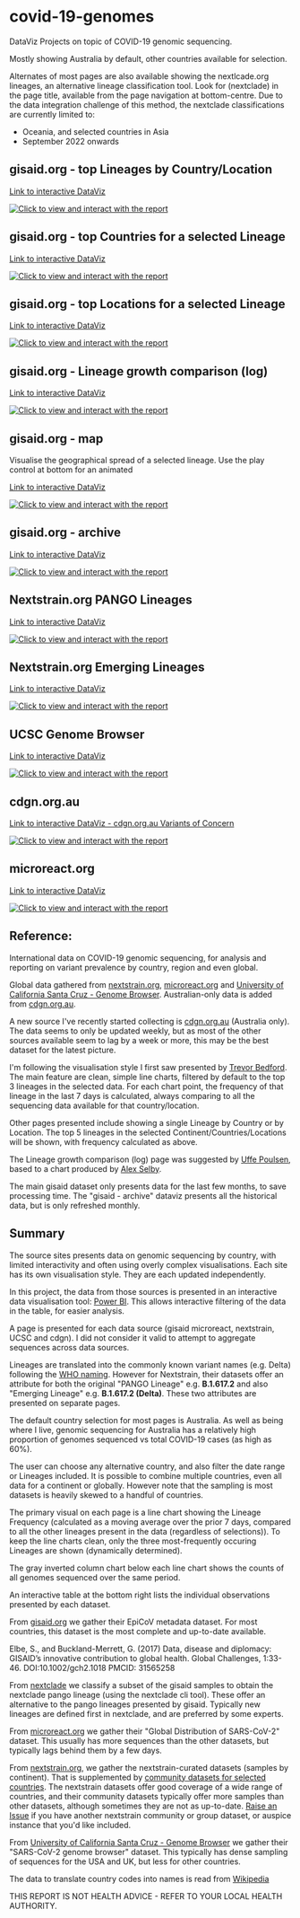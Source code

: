 # covid-19-genomes
DataViz Projects on topic of COVID-19 genomic sequencing. 

Mostly showing Australia by default, other countries available for selection. 

Alternates of most pages are also available showing the nextlcade.org lineages, an alternative lineage classification tool. Look for (nextclade) in the page title, available from the page navigation at bottom-centre. Due to the data integration challenge of this method, the nextclade classifications are currently limited to:
- Oceania, and selected countries in Asia
- September 2022 onwards

## gisaid.org - top Lineages by Country/Location

[Link to interactive DataViz](https://app.powerbi.com/view?r=eyJrIjoiNzE5YzczODItMDQzMS00M2EzLWFjNWYtMjg3OTY3NTNhZDM3IiwidCI6ImRjMWYwNGY1LWMxZTUtNDQyOS1hODEyLTU3OTNiZTQ1YmY5ZCIsImMiOjEwfQ%3D%3D)

[![Click to view and interact with the report](https://github.com/Mike-Honey/covid-19-genomes/raw/main/Coronavirus%20-%20Genomic%20epidemiology%20-%20gisaid.png)](https://app.powerbi.com/view?r=eyJrIjoiNzE5YzczODItMDQzMS00M2EzLWFjNWYtMjg3OTY3NTNhZDM3IiwidCI6ImRjMWYwNGY1LWMxZTUtNDQyOS1hODEyLTU3OTNiZTQ1YmY5ZCIsImMiOjEwfQ%3D%3D)

## gisaid.org - top Countries for a selected Lineage

[Link to interactive DataViz](https://app.powerbi.com/view?r=eyJrIjoiNzE5YzczODItMDQzMS00M2EzLWFjNWYtMjg3OTY3NTNhZDM3IiwidCI6ImRjMWYwNGY1LWMxZTUtNDQyOS1hODEyLTU3OTNiZTQ1YmY5ZCIsImMiOjEwfQ%3D%3D&pageName=ReportSectionb37b79e3c5c90058cdc9)

[![Click to view and interact with the report](https://github.com/Mike-Honey/covid-19-genomes/raw/main/Coronavirus%20-%20Genomic%20epidemiology%20-%20gisaid%20-%20countries.png)](https://app.powerbi.com/view?r=eyJrIjoiNzE5YzczODItMDQzMS00M2EzLWFjNWYtMjg3OTY3NTNhZDM3IiwidCI6ImRjMWYwNGY1LWMxZTUtNDQyOS1hODEyLTU3OTNiZTQ1YmY5ZCIsImMiOjEwfQ%3D%3D&pageName=ReportSectionb37b79e3c5c90058cdc9)

## gisaid.org - top Locations for a selected Lineage

[Link to interactive DataViz](https://app.powerbi.com/view?r=eyJrIjoiNzE5YzczODItMDQzMS00M2EzLWFjNWYtMjg3OTY3NTNhZDM3IiwidCI6ImRjMWYwNGY1LWMxZTUtNDQyOS1hODEyLTU3OTNiZTQ1YmY5ZCIsImMiOjEwfQ%3D%3D&pageName=ReportSectionc12f96780ead40a571a8)

[![Click to view and interact with the report](https://github.com/Mike-Honey/covid-19-genomes/raw/main/Coronavirus%20-%20Genomic%20epidemiology%20-%20gisaid%20-%20locations.png)](https://app.powerbi.com/view?r=eyJrIjoiNzE5YzczODItMDQzMS00M2EzLWFjNWYtMjg3OTY3NTNhZDM3IiwidCI6ImRjMWYwNGY1LWMxZTUtNDQyOS1hODEyLTU3OTNiZTQ1YmY5ZCIsImMiOjEwfQ%3D%3D&pageName=ReportSectionc12f96780ead40a571a8)

## gisaid.org - Lineage growth comparison (log)

[Link to interactive DataViz](https://app.powerbi.com/view?r=eyJrIjoiNzE5YzczODItMDQzMS00M2EzLWFjNWYtMjg3OTY3NTNhZDM3IiwidCI6ImRjMWYwNGY1LWMxZTUtNDQyOS1hODEyLTU3OTNiZTQ1YmY5ZCIsImMiOjEwfQ%3D%3D&pageName=ReportSection3e99bf707c2b64e24b5d)

[![Click to view and interact with the report](https://github.com/Mike-Honey/covid-19-genomes/raw/main/Coronavirus%20-%20Genomic%20epidemiology%20-%20gisaid%20-%20lineage%20growth%20comparison%20log.png)](https://app.powerbi.com/view?r=eyJrIjoiNzE5YzczODItMDQzMS00M2EzLWFjNWYtMjg3OTY3NTNhZDM3IiwidCI6ImRjMWYwNGY1LWMxZTUtNDQyOS1hODEyLTU3OTNiZTQ1YmY5ZCIsImMiOjEwfQ%3D%3D&pageName=ReportSection3e99bf707c2b64e24b5d)

## gisaid.org - map

Visualise the geographical spread of a selected lineage. Use the play control at bottom for an animated 

[Link to interactive DataViz](https://app.powerbi.com/view?r=eyJrIjoiNzE5YzczODItMDQzMS00M2EzLWFjNWYtMjg3OTY3NTNhZDM3IiwidCI6ImRjMWYwNGY1LWMxZTUtNDQyOS1hODEyLTU3OTNiZTQ1YmY5ZCIsImMiOjEwfQ%3D%3D&pageName=ReportSectionb399287e8bb3b92f574b)

[![Click to view and interact with the report](https://github.com/Mike-Honey/covid-19-genomes/raw/main/covid-19-genomes-map.png)](https://app.powerbi.com/view?r=eyJrIjoiNzE5YzczODItMDQzMS00M2EzLWFjNWYtMjg3OTY3NTNhZDM3IiwidCI6ImRjMWYwNGY1LWMxZTUtNDQyOS1hODEyLTU3OTNiZTQ1YmY5ZCIsImMiOjEwfQ%3D%3D&pageName=ReportSectionb399287e8bb3b92f574b)

## gisaid.org - archive

[Link to interactive DataViz](https://app.powerbi.com/view?r=eyJrIjoiY2M1OTdiODktZWVmMy00NDliLWI4MWEtMTIzNWI1OGI5ZmJmIiwidCI6ImRjMWYwNGY1LWMxZTUtNDQyOS1hODEyLTU3OTNiZTQ1YmY5ZCIsImMiOjEwfQ%3D%3D)

[![Click to view and interact with the report](https://github.com/Mike-Honey/covid-19-genomes/raw/main/Coronavirus%20-%20Genomic%20epidemiology%20-%20gisaid%20-%20archive.png)](https://app.powerbi.com/view?r=eyJrIjoiY2M1OTdiODktZWVmMy00NDliLWI4MWEtMTIzNWI1OGI5ZmJmIiwidCI6ImRjMWYwNGY1LWMxZTUtNDQyOS1hODEyLTU3OTNiZTQ1YmY5ZCIsImMiOjEwfQ%3D%3D)



## Nextstrain.org PANGO Lineages

[Link to interactive DataViz](https://app.powerbi.com/view?r=eyJrIjoiODVkYTI5ZjItMzgyZi00MWQwLWJmM2MtMTg2OGU0ZGIzZDkwIiwidCI6ImRjMWYwNGY1LWMxZTUtNDQyOS1hODEyLTU3OTNiZTQ1YmY5ZCIsImMiOjEwfQ%3D%3D&pageName=ReportSectiondcdcb000c3e8d08070c6)

[![Click to view and interact with the report](https://github.com/Mike-Honey/covid-19-genomes/raw/main/Coronavirus%20-%20Genomic%20epidemiology%20-%20nextstrain%20PANGO.png)](https://app.powerbi.com/view?r=eyJrIjoiODVkYTI5ZjItMzgyZi00MWQwLWJmM2MtMTg2OGU0ZGIzZDkwIiwidCI6ImRjMWYwNGY1LWMxZTUtNDQyOS1hODEyLTU3OTNiZTQ1YmY5ZCIsImMiOjEwfQ%3D%3D&pageName=ReportSectiondcdcb000c3e8d08070c6)

## Nextstrain.org Emerging Lineages

[Link to interactive DataViz](https://app.powerbi.com/view?r=eyJrIjoiODVkYTI5ZjItMzgyZi00MWQwLWJmM2MtMTg2OGU0ZGIzZDkwIiwidCI6ImRjMWYwNGY1LWMxZTUtNDQyOS1hODEyLTU3OTNiZTQ1YmY5ZCIsImMiOjEwfQ%3D%3D&pageName=ReportSection693439c30c9bebd59531)

[![Click to view and interact with the report](https://github.com/Mike-Honey/covid-19-genomes/raw/main/Coronavirus%20-%20Genomic%20epidemiology%20-%20nextstrain%20emerging.png)](https://app.powerbi.com/view?r=eyJrIjoiODVkYTI5ZjItMzgyZi00MWQwLWJmM2MtMTg2OGU0ZGIzZDkwIiwidCI6ImRjMWYwNGY1LWMxZTUtNDQyOS1hODEyLTU3OTNiZTQ1YmY5ZCIsImMiOjEwfQ%3D%3D&pageName=ReportSection693439c30c9bebd59531)

## UCSC Genome Browser

[Link to interactive DataViz](https://app.powerbi.com/view?r=eyJrIjoiNzE5YzczODItMDQzMS00M2EzLWFjNWYtMjg3OTY3NTNhZDM3IiwidCI6ImRjMWYwNGY1LWMxZTUtNDQyOS1hODEyLTU3OTNiZTQ1YmY5ZCIsImMiOjEwfQ%3D%3D&pageName=ReportSectionc014f15eb84e127c9216)

[![Click to view and interact with the report](https://github.com/Mike-Honey/covid-19-genomes/raw/main/Coronavirus%20-%20Genomic%20epidemiology%20-%20ucsc.png)](https://app.powerbi.com/view?r=eyJrIjoiNzE5YzczODItMDQzMS00M2EzLWFjNWYtMjg3OTY3NTNhZDM3IiwidCI6ImRjMWYwNGY1LWMxZTUtNDQyOS1hODEyLTU3OTNiZTQ1YmY5ZCIsImMiOjEwfQ%3D%3D&pageName=ReportSectionc014f15eb84e127c9216)

## cdgn.org.au

[Link to interactive DataViz - cdgn.org.au Variants of Concern](https://app.powerbi.com/view?r=eyJrIjoiODVkYTI5ZjItMzgyZi00MWQwLWJmM2MtMTg2OGU0ZGIzZDkwIiwidCI6ImRjMWYwNGY1LWMxZTUtNDQyOS1hODEyLTU3OTNiZTQ1YmY5ZCIsImMiOjEwfQ%3D%3D&pageName=ReportSection057102130a8cc001a462)

[![Click to view and interact with the report](https://github.com/Mike-Honey/covid-19-genomes/raw/main/Coronavirus%20-%20Genomic%20epidemiology%20-%20cdgn.png)](https://app.powerbi.com/view?r=eyJrIjoiODVkYTI5ZjItMzgyZi00MWQwLWJmM2MtMTg2OGU0ZGIzZDkwIiwidCI6ImRjMWYwNGY1LWMxZTUtNDQyOS1hODEyLTU3OTNiZTQ1YmY5ZCIsImMiOjEwfQ%3D%3D&pageName=ReportSection057102130a8cc001a462)

## microreact.org

[Link to interactive DataViz](https://app.powerbi.com/view?r=eyJrIjoiODVkYTI5ZjItMzgyZi00MWQwLWJmM2MtMTg2OGU0ZGIzZDkwIiwidCI6ImRjMWYwNGY1LWMxZTUtNDQyOS1hODEyLTU3OTNiZTQ1YmY5ZCIsImMiOjEwfQ%3D%3D&pageName=ReportSection997d97b50e877049bbb3)

[![Click to view and interact with the report](https://github.com/Mike-Honey/covid-19-genomes/raw/main/Coronavirus%20-%20Genomic%20epidemiology%20-%20microreact.png)](https://app.powerbi.com/view?r=eyJrIjoiODVkYTI5ZjItMzgyZi00MWQwLWJmM2MtMTg2OGU0ZGIzZDkwIiwidCI6ImRjMWYwNGY1LWMxZTUtNDQyOS1hODEyLTU3OTNiZTQ1YmY5ZCIsImMiOjEwfQ%3D%3D&pageName=ReportSection997d97b50e877049bbb3)


## Reference:

International data on COVID-19 genomic sequencing, for analysis and reporting on variant prevalence by country, region and even global.

Global data gathered from [nextstrain.org](https://nextstrain.org), [microreact.org](https://microreact.org) and [University of California Santa Cruz - Genome Browser](https://genome.ucsc.edu/index.html). Australian-only data is added from [cdgn.org.au](https://cdgn.org.au).

A new source I've recently started collecting is [cdgn.org.au](https://www.cdgn.org.au/variants-of-concern) (Australia only). The data seems to only be updated weekly, but as most of the other sources available seem to lag by a week or more, this may be the best dataset for the latest picture.

I'm following the visualisation style I first saw presented by [Trevor Bedford](https://twitter.com/trvrb/status/1392132870064381956?s=20). The main feature are clean, simple line charts, filtered by default to the top 3 lineages in the selected data. For each chart point, the frequency of that lineage in the last 7 days is calculated, always comparing to all the sequencing data available for that country/location.

Other pages presented include showing a single Lineage by Country or by Location.  The top 5 lineages in the selected Continent/Countries/Locations will be shown, with frequency calculated as above.

The Lineage growth comparison (log) page was suggested by [Uffe Poulsen](https://twitter.com/uffe1974/status/1485541093257134083?s=20), based to a chart produced by [Alex Selby](https://twitter.com/alexselby1770/status/1485286177104146432?s=20&t=MAjjMu7UC9MWuOUN0_cr1A).

The main gisaid dataset only presents data for the last few months, to save processing time. The "gisaid - archive" dataviz presents all the historical data, but is only refreshed monthly.

## Summary

The source sites presents data on genomic sequencing by country, with limited interactivity and often using overly complex visualisations.  Each site has its own visualisation style. They are each updated independently.

In this project, the data from those sources is presented in an interactive data visualisation tool: [Power BI](https://powerbi.microsoft.com). This allows interactive filtering of the data in the table, for easier analysis.

A page is presented for each data source (gisaid microreact, nextstrain, UCSC and cdgn). I did not consider it valid to attempt to aggregate sequences across data sources. 

Lineages are translated into the commonly known variant names (e.g. Delta) following the [WHO naming](https://www.who.int/en/activities/tracking-SARS-CoV-2-variants/). However for Nextstrain, their datasets offer an attribute for both the original "PANGO Lineage" e.g. **B.1.617.2** and also "Emerging Lineage" e.g. **B.1.617.2 (Delta)**. These two attributes are presented on separate pages.

The default country selection for most pages is Australia. As well as being where I live, genomic sequencing for Australia has a relatively high proportion of genomes sequenced vs total COVID-19 cases (as high as 60%). 

The user can choose any alternative country, and also filter the date range or Lineages included.  It is possible to combine multiple countries, even all data for a continent or globally. However note that the sampling is most datasets is heavily skewed to a handful of countries.

The primary visual on each page is a line chart showing the Lineage Frequency (calculated as a moving average over the prior 7 days, compared to all the other lineages present in the data (regardless of selections)). To keep the line charts clean, only the three most-frequently occuring Lineages are shown (dynamically determined).  

The gray inverted column chart below each line chart shows the counts of all genomes sequenced over the same period.

An interactive table at the bottom right lists the individual observations presented by each dataset.

From [gisaid.org](https://gisaid.org) we gather their EpiCoV metadata dataset. For most countries, this dataset is the most complete and up-to-date available.

Elbe, S., and Buckland-Merrett, G. (2017) Data, disease and diplomacy: GISAID’s innovative contribution to global health. Global Challenges, 1:33-46. DOI:10.1002/gch2.1018  PMCID: 31565258

From [nextclade](https://nextclade.org) we classify a subset of the gisaid samples to obtain the nextclade pango lineage (using the nextclade cli tool). These offer an alternative to the pango lineages presented by gisaid. Typically new lineages are defined first in nextclade, and are preferred by some experts.

From [microreact.org](https://microreact.org) we gather their "Global Distribution of SARS-CoV-2" dataset. This usually has more sequences than the other datasets, but typically lags behind them by a few days. 

From [nextstrain.org](https://nextstrain.org), we gather the nextstrain-curated datasets (samples by continent). That is supplemented by [community datasets for selected countries](https://nextstrain.org/sars-cov-2#datasets).  The nextstrain datasets offer good coverage of a wide range of countries, and their community datasets typically offer more samples than other datasets, although sometimes they are not as up-to-date. [Raise an Issue](https://github.com/Mike-Honey/covid-19-genomes/issues) if you have another nextstrain community or group dataset, or auspice instance that you'd like included. 

From [University of California Santa Cruz - Genome Browser](https://genome.ucsc.edu/index.html) we gather their "SARS-CoV-2 genome browser" dataset. This typically has dense sampling of sequences for the USA and UK, but less for other countries. 

The data to translate country codes into names is read from [Wikipedia](https://en.wikipedia.org/wiki/List_of_ISO_3166_country_codes)


THIS REPORT IS NOT HEALTH ADVICE - REFER TO YOUR LOCAL HEALTH AUTHORITY.

